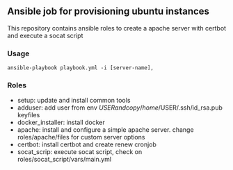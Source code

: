 ## Ansible job for provisioning ubuntu instances

This repository contains ansible roles to create a apache server with certbot and execute a socat script

### Usage

``` 
ansible-playbook playbook.yml -i [server-name],
```

### Roles

- setup: update and install common tools
- adduser: add user from env $USER and copy /home/$USER/.ssh/id_rsa.pub keyfiles
- docker_installer: install docker
- apache: install and configure a simple apache server. change roles/apache/files for custom server options
- certbot: install certbot and create renew cronjob
- socat_scrip: execute socat script, check on roles/socat_script/vars/main.yml
